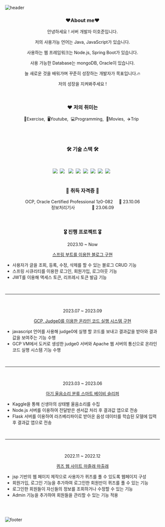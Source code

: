 ![header](https://capsule-render.vercel.app/api?type=waving&color=auto&height=200&section=header&text=Welcome%20to%20HoJun%20Github&fontSize=50&animation=twinkling&text-color=black)

<h3 align="center"><b>❤️About me❤️</b></h3>
<!--<p align="center"><a href="https://hojunleesunsin.github.io" target="_blank"><img src="https://img.shields.io/badge/BLOG-EA4AAA?style=flat&logo=GitHub Sponsors&logoColor=white"/></a></p> -->

<p align="center">안녕하세요 ! 서버 개발자 이호준입니다.</p>
<p align="center"> 저의 사용가능 언어는 Java, JavaScript가 있습니다.</p>
<p align="center"> 사용하는 웹 프레임워크는 Node.js, Spring Boot가 있습니다. </p>
<p align="center"> 사용 가능한 Database는 mongoDB, Oracle이 있습니다. </p>
<p align="center">늘 새로운 것을 배워가며 꾸준히 성장하는 개발자가 목표입니다.🔥</p>
<p align="center">저의 성장을 지켜봐주세요 !</p>

<br>

<h3 align="center">❤️ 저의 취미는</h3>
<p align="center">💪Exercise,&nbsp;&nbsp;🖥Youtube,&nbsp;&nbsp;💻Programming,&nbsp;&nbsp;🎥Movies,&nbsp;&nbsp;✈️Trip&nbsp;&nbsp;</p>

<br>
<br>

<h3 align="center"><b>🛠 기술 스택 🛠</b></h3>
</br>
<p align="center">
<img src="https://img.shields.io/badge/Java-ED8B00?style=flat-square&logo=openjdk&logoColor=white"/></a>&nbsp 
<img src="https://img.shields.io/badge/Spring-6DB33F?style=flat-square&logo=spring&logoColor=white"/></a> &nbsp
<img src="https://img.shields.io/badge/Javascript-yellow?style=flat-square&logo=Javascript&logoColor=white"/></a>&nbsp 
<img src="https://img.shields.io/badge/Node.js-43853D?style=flat-square&logo=node.js&logoColor=white"/></a>&nbsp
<img src="https://img.shields.io/badge/MongoDB-4EA94B?style=flat-square&logo=mongodb&logoColor=white"/></a>&nbsp
<img src="https://img.shields.io/badge/Oracle-F80000?style=flat-square&logo=Oracle&logoColor=white"/></a>&nbsp
<img src="https://img.shields.io/badge/HTML5-E34F26?style=flat-square&logo=html5&logoColor=white"/></a>&nbsp 
<img src="https://img.shields.io/badge/CSS3-1572B6?style=flat-square&logo=CSS3&logoColor=white"/></a> &nbsp 

<br>
<br>

<h3 align="center"><b>🧾 취득 자격증 🧾</b></h3>
<p align="center">
OCP, Oracle Certified Professional 1z0-082 &nbsp&nbsp&nbsp&nbsp📆 23.10.06 <br>
정보처리기사 &nbsp&nbsp&nbsp&nbsp&nbsp&nbsp&nbsp&nbsp&nbsp&nbsp&nbsp&nbsp&nbsp📆 23.06.09 <br>

<br>
<br>

<h3 align="center"><b>🎖️ 진행 프로젝트 🎖️</b></h3>
<p align="center">2023.10 ~ Now</p>
<p align="center"><a href="https://github.com/hojunleesunsin/SpringBoot_blog" target="_blank">스프링 부트를 이용한 블로그 구현</a></p>
<ul>
  <li>사용자가 글을 조회, 등록, 수정, 삭제를 할 수 있는 블로그 CRUD 기능</li>
  <li>스프링 시큐리티를 이용한 로그인, 회원가입, 로그아웃 기능</li>
  <li>JWT를 이용해 액세스 토큰, 리프레시 토큰 발급 기능</li>
</ul>

<br>
<hr>
<br>

<p align="center">2023.07 ~ 2023.09</p>
<p align="center"><a href="https://github.com/hojunleesunsin/Gcloud_Project" target="_blank">GCP, Judge0를 이용한 온라인 코드 실행 시스템 구현</a></p>
<ul>
  <li>javascript 언어를 사용해 judge0에 실행 할 코드를 보내고 결과값을 받아와 결과값을 보여주는 기능 수행</li>
  <li>GCP VM에서 도커로 생성한 judge0 서버와 Apache 웹 서버의 통신으로 온라인 코드 실행 시스템 기능 수행</li>
</ul>

<br>
<hr>
<br>

<p align="center">2023.03 ~ 2023.06</p>
<p align="center"><a href="https://github.com/hojunleesunsin/Capstone_project" target="_blank">아기 울음소리 분류 스마트 베이비 슬리퍼</a></p>
<ul>
  <li>Kaggle을 통해 신생아의 상태별 울음소리를 수집</li>
  <li>Node.js 서버를 이용하여 전달받은 센서값 처리 후 결과값 앱으로 전송</li>
  <li>Flask 서버를 이용하여 라즈베리파이로 받아온 음성 데이터를 학습된 모델에 입력 후 결과값 앱으로 전송</li>
</ul>

<br>
<hr>
<br>

<p align="center">2022.11 ~ 2022.12</p>
<p align="center"><a href="https://github.com/hojunleesunsin/Quiz_Web_Project" target="_blank">퀴즈 웹 사이트 마즐래 마출래</a></p>
<ul>
  <li>jsp 기반의 웹 페이지 제작으로 사용자가 퀴즈를 풀 수 있도록 웹페이지 구성</li>
  <li>회원가입, 로그인 기능을 추가하여 로그인한 회원만이 퀴즈를 풀 수 있는 기능</li>
  <li>로그인한 회원들이 자신들의 정보를 조회하거나 수정할 수 있는 기능</li>
  <li>Admin 기능을 추가하여 회원들을 관리할 수 있는 기능 적용</li>
</ul>

<br>
<br>


![footer](https://capsule-render.vercel.app/api?type=waving&color=auto&height=100&section=footer)
